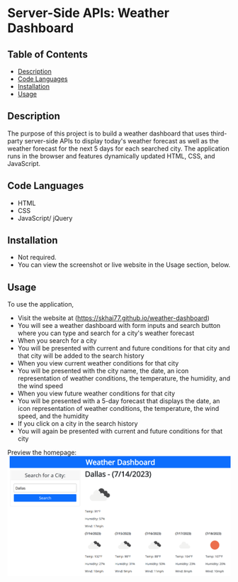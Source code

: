 # Server-Side APIs: Weather Dashboard


## Table of Contents

- [Description](#description)
- [Code Languages](#code-languages)
- [Installation](#installation)
- [Usage](#usage)


## Description

The purpose of this project is to build a weather dashboard that uses third-party server-side APIs to display today's weather forecast as well as the weather forecast for the next 5 days for each searched city. The application runs in the browser and features dynamically updated HTML, CSS, and JavaScript.


## Code Languages

- HTML
- CSS
- JavaScript/ jQuery


## Installation

- Not required.
- You can view the screenshot or live website in the Usage section, below.


## Usage

To use the application,
- Visit the website at (https://skhai77.github.io/weather-dashboard)
- You will see a weather dashboard with form inputs and search button where you can type and search for a city's weather forecast 
- When you search for a city
- You will be presented with current and future conditions for that city and that city will be added to the search history
- When you view current weather conditions for that city
- You will be presented with the city name, the date, an icon representation of weather conditions, the temperature, the humidity, and the wind speed
- When you view future weather conditions for that city
- You will be presented with a 5-day forecast that displays the date, an icon representation of weather conditions, the temperature, the wind speed, and the humidity
- If you click on a city in the search history
- You will again be presented with current and future conditions for that city

Preview the homepage:
![Weather Dashboard Screenshot](./assets/screenshot/weather-dashboard.png)


